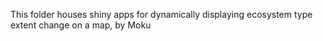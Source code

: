 This folder houses shiny apps for dynamically displaying ecosystem type extent change on a map, by Moku
